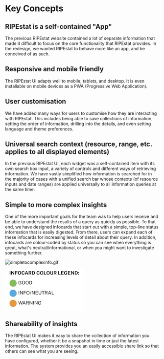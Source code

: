 # Key Concepts

## RIPEstat is a self-contained "App"

The previous RIPEstat website contained a lot of separate information that made it difficult to focus on the core functionality that RIPEstat provides. In the redesign, we wanted RIPEstat to behave more like an app, and be conceived of as such.

## Responsive and mobile friendly

The RIPEstat UI adapts well to mobile, tablets, and desktop. It is even installable on mobile devices as a PWA (Progressive Web Application).

## User customisation

We have added many ways for users to customise how they are interacting with RIPEstat. This includes being able to save collections of information, setting the order of information, drilling into the details, and even setting language and theme preferences.

## Universal search context (resource, range, etc. applies to all displayed elements)

In the previous RIPEstat UI, each widget was a self-contained item with its own search box input, a variety of controls and different ways of retrieving information. We have vastly simplified how information is searched for in the majority of cases with a unified search bar whose contexts (of resource inputs and date ranges) are applied universally to all information queries at the same time.

## Simple to more complex insights

One of the more important goals for the team was to help users receive and be able to understand the results of a query as quickly as possible. To that end, we have designed infocards that start out with a simple, top-line status information that is easily digested. From there, users can expand each of these infocards for increasing levels of detail about their query. In addition, infocards are colour-coded by status so you can see when everything is great, what's neutral/informational, or when you might want to investigate something further.

![simpletocomplexinfo.gif](https://labs.ripe.net/media/images/simpletocomplexinfo.width-800.gif)

![color legend](./images/colorlegend.jpg)

## Shareability of insights

The RIPEstat UI makes it easy to share the collection of information you have configured, whether it be a snapshot in time or just the latest information. The system provides you an easily accessible share link so that others can see what you are seeing.